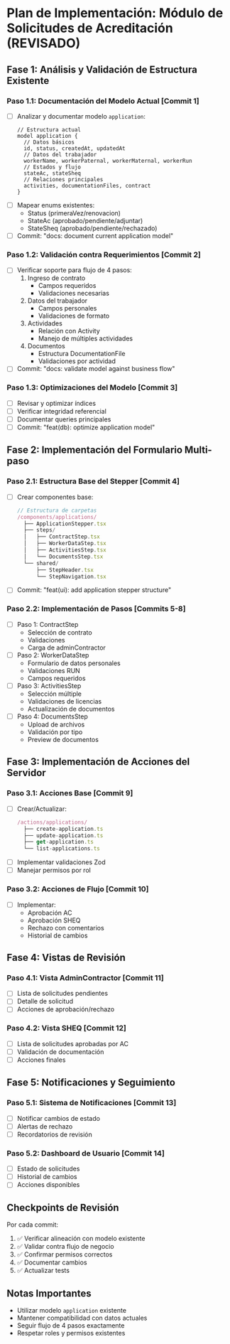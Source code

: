 # Plan de Implementación: Módulo de Solicitudes de Acreditación (REVISADO)

## Fase 1: Análisis y Validación de Estructura Existente

### Paso 1.1: Documentación del Modelo Actual [Commit 1]

- [ ] Analizar y documentar modelo `application`:
  ```prisma
  // Estructura actual
  model application {
    // Datos básicos
    id, status, createdAt, updatedAt
    // Datos del trabajador
    workerName, workerPaternal, workerMaternal, workerRun
    // Estados y flujo
    stateAc, stateSheq
    // Relaciones principales
    activities, documentationFiles, contract
  }
  ```
- [ ] Mapear enums existentes:
  - Status (primeraVez/renovacion)
  - StateAc (aprobado/pendiente/adjuntar)
  - StateSheq (aprobado/pendiente/rechazado)
- [ ] Commit: "docs: document current application model"

### Paso 1.2: Validación contra Requerimientos [Commit 2]

- [ ] Verificar soporte para flujo de 4 pasos:
  1. Ingreso de contrato
     - Campos requeridos
     - Validaciones necesarias
  2. Datos del trabajador
     - Campos personales
     - Validaciones de formato
  3. Actividades
     - Relación con Activity
     - Manejo de múltiples actividades
  4. Documentos
     - Estructura DocumentationFile
     - Validaciones por actividad
- [ ] Commit: "docs: validate model against business flow"

### Paso 1.3: Optimizaciones del Modelo [Commit 3]

- [ ] Revisar y optimizar índices
- [ ] Verificar integridad referencial
- [ ] Documentar queries principales
- [ ] Commit: "feat(db): optimize application model"

## Fase 2: Implementación del Formulario Multi-paso

### Paso 2.1: Estructura Base del Stepper [Commit 4]

- [ ] Crear componentes base:
  ```typescript
  // Estructura de carpetas
  /components/applications/
    ├── ApplicationStepper.tsx
    ├── steps/
    │   ├── ContractStep.tsx
    │   ├── WorkerDataStep.tsx
    │   ├── ActivitiesStep.tsx
    │   └── DocumentsStep.tsx
    └── shared/
        ├── StepHeader.tsx
        └── StepNavigation.tsx
  ```
- [ ] Commit: "feat(ui): add application stepper structure"

### Paso 2.2: Implementación de Pasos [Commits 5-8]

- [ ] Paso 1: ContractStep
  - Selección de contrato
  - Validaciones
  - Carga de adminContractor
- [ ] Paso 2: WorkerDataStep
  - Formulario de datos personales
  - Validaciones RUN
  - Campos requeridos
- [ ] Paso 3: ActivitiesStep
  - Selección múltiple
  - Validaciones de licencias
  - Actualización de documentos
- [ ] Paso 4: DocumentsStep
  - Upload de archivos
  - Validación por tipo
  - Preview de documentos

## Fase 3: Implementación de Acciones del Servidor

### Paso 3.1: Acciones Base [Commit 9]

- [ ] Crear/Actualizar:
  ```typescript
  /actions/applications/
    ├── create-application.ts
    ├── update-application.ts
    ├── get-application.ts
    └── list-applications.ts
  ```
- [ ] Implementar validaciones Zod
- [ ] Manejar permisos por rol

### Paso 3.2: Acciones de Flujo [Commit 10]

- [ ] Implementar:
  - Aprobación AC
  - Aprobación SHEQ
  - Rechazo con comentarios
  - Historial de cambios

## Fase 4: Vistas de Revisión

### Paso 4.1: Vista AdminContractor [Commit 11]

- [ ] Lista de solicitudes pendientes
- [ ] Detalle de solicitud
- [ ] Acciones de aprobación/rechazo

### Paso 4.2: Vista SHEQ [Commit 12]

- [ ] Lista de solicitudes aprobadas por AC
- [ ] Validación de documentación
- [ ] Acciones finales

## Fase 5: Notificaciones y Seguimiento

### Paso 5.1: Sistema de Notificaciones [Commit 13]

- [ ] Notificar cambios de estado
- [ ] Alertas de rechazo
- [ ] Recordatorios de revisión

### Paso 5.2: Dashboard de Usuario [Commit 14]

- [ ] Estado de solicitudes
- [ ] Historial de cambios
- [ ] Acciones disponibles

## Checkpoints de Revisión

Por cada commit:

1. ✅ Verificar alineación con modelo existente
2. ✅ Validar contra flujo de negocio
3. ✅ Confirmar permisos correctos
4. ✅ Documentar cambios
5. ✅ Actualizar tests

## Notas Importantes

- Utilizar modelo `application` existente
- Mantener compatibilidad con datos actuales
- Seguir flujo de 4 pasos exactamente
- Respetar roles y permisos existentes
